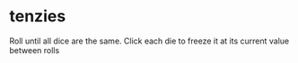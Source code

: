 # tenzies
Roll until all dice are the same. Click each die to freeze it at its current value between rolls
